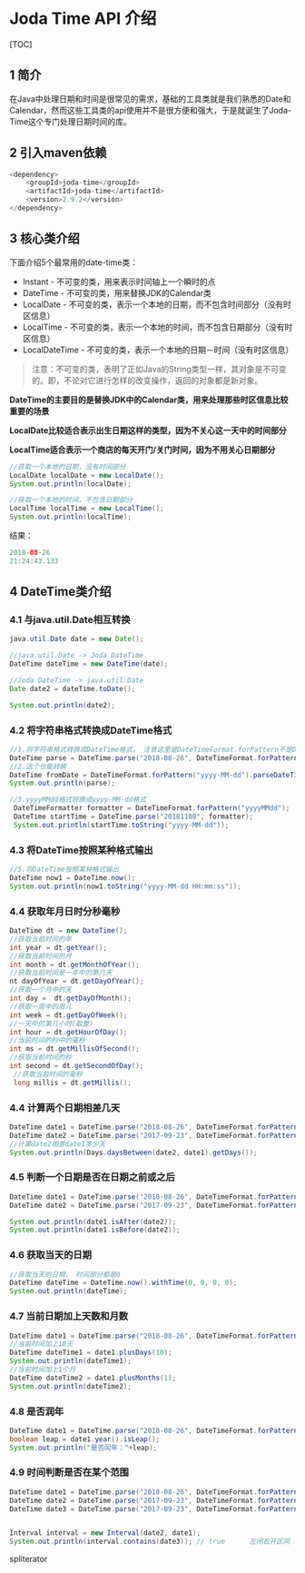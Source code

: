 # Joda Time API 介绍

[TOC]

## 1 简介

在Java中处理日期和时间是很常见的需求，基础的工具类就是我们熟悉的Date和Calendar，然而这些工具类的api使用并不是很方便和强大，于是就诞生了Joda-Time这个专门处理日期时间的库。

## 2 引入maven依赖

```java
<dependency>
    <groupId>joda-time</groupId>
    <artifactId>joda-time</artifactId>
    <version>2.9.2</version>
</dependency>
```

## 3 核心类介绍

下面介绍5个最常用的date-time类：

- Instant - 不可变的类，用来表示时间轴上一个瞬时的点
- DateTime - 不可变的类，用来替换JDK的Calendar类
- LocalDate - 不可变的类，表示一个本地的日期，而不包含时间部分（没有时区信息）
- LocalTime - 不可变的类，表示一个本地的时间，而不包含日期部分（没有时区信息）
- LocalDateTime - 不可变的类，表示一个本地的日期－时间（没有时区信息）

>注意：不可变的类，表明了正如Java的String类型一样，其对象是不可变的。即，不论对它进行怎样的改变操作，返回的对象都是新对象。

 **DateTime的主要目的是替换JDK中的Calendar类，用来处理那些时区信息比较重要的场景**

 **LocalDate比较适合表示出生日期这样的类型，因为不关心这一天中的时间部分**

 **LocalTime适合表示一个商店的每天开门/关门时间，因为不用关心日期部分**

```java
//获取一个本地的日期，没有时间部分
LocalDate localDate = new LocalDate();
System.out.println(localDate);

//获取一个本地的时间，不包含日期部分
LocalTime localTime = new LocalTime();
System.out.println(localTime);
```

结果：

```java
2018-08-26
21:24:43.133
```



## 4 DateTime类介绍

### 4.1 与java.util.Date相互转换

```java
java.util.Date date = new Date();

//java.util.Date -> Joda DateTime
DateTime dateTime = new DateTime(date);

//Joda DateTime -> java.util.Date
Date date2 = dateTime.toDate();

System.out.println(date2);
```

 ### 4.2  将字符串格式转换成DateTime格式

```java
//1.将字符串格式转换成DateTime格式， 注意这里是DateTimeFormat.forPattern不是DateTimeFormatter
DateTime parse = DateTime.parse("2018-08-26", DateTimeFormat.forPattern("yyyy-MM-dd"));
//2.这个也能转换
DateTime fromDate = DateTimeFormat.forPattern("yyyy-MM-dd").parseDateTime(fromDateStr);
System.out.println(parse);

//3.yyyyMMdd格式转换成yyyy-MM-dd格式
 DateTimeFormatter formatter = DateTimeFormat.forPattern("yyyyMMdd");
 DateTime startTime = DateTime.parse("20181108", formatter);
 System.out.println(startTime.toString("yyyy-MM-dd"));
```

### 4.3 将DateTime按照某种格式输出

```java
//5.将DateTime按照某种格式输出
DateTime now1 = DateTime.now();
System.out.println(now1.toString("yyyy-MM-dd HH:mm:ss"));
```

 ### 4.4 获取年月日时分秒毫秒

```java
DateTime dt = new DateTime();
//获取当前时间的年
int year = dt.getYear();
//获取当前时间的月
int month = dt.getMonthOfYear();
//获取当前时间是一年中的第几天
nt dayOfYear = dt.getDayOfYear();
//获取一个月中的天
int day =  dt.getDayOfMonth();
//获取一周中的周几
int week = dt.getDayOfWeek();
//一天中的第几小时(取整)
int hour = dt.getHourOfDay();
//当前时间的秒中的毫秒 
int ms = dt.getMillisOfSecond();
//获取当前时间的秒
int second = dt.getSecondOfDay();  
 //获取当前时间的毫秒
 long millis = dt.getMillis();
```

### 4.4 计算两个日期相差几天

```java
DateTime date1 = DateTime.parse("2018-08-26", DateTimeFormat.forPattern("yyyy-MM-dd"));
DateTime date2 = DateTime.parse("2017-09-23", DateTimeFormat.forPattern("yyyy-MM-dd"));
//计算date2相差date1多少天
System.out.println(Days.daysBetween(date2, date1).getDays());
```

 ### 4.5 判断一个日期是否在日期之前或之后

```java
DateTime date1 = DateTime.parse("2018-08-26", DateTimeFormat.forPattern("yyyy-MM-dd"));
DateTime date2 = DateTime.parse("2017-09-23", DateTimeFormat.forPattern("yyyy-MM-dd"));

System.out.println(date1.isAfter(date2));
System.out.println(date1.isBefore(date2));
```

### 4.6 获取当天的日期 

```java
//获取当天的日期， 时间部分都是0
DateTime dateTime = DateTime.now().withTime(0, 0, 0, 0);
System.out.println(dateTime);
```

 ### 4.7 当前日期加上天数和月数

```java
DateTime date1 = DateTime.parse("2018-08-26", DateTimeFormat.forPattern("yyyy-MM-dd"));
//当前时间加上10天
DateTime dateTime1 = date1.plusDays(10);
System.out.println(dateTime1);
//当前时间加上1个月
DateTime dateTime2 = date1.plusMonths(1);
System.out.println(dateTime2);
```

### 4.8 是否润年

```java
DateTime date1 = DateTime.parse("2018-08-26", DateTimeFormat.forPattern("yyyy-MM-dd"));
boolean leap = date1.year().isLeap();
System.out.println("是否闰年："+leap);
```

### 4.9 时间判断是否在某个范围

```java
DateTime date1 = DateTime.parse("2018-08-26", DateTimeFormat.forPattern("yyyy-MM-dd"));
DateTime date2 = DateTime.parse("2017-09-23", DateTimeFormat.forPattern("yyyy-MM-dd"));
DateTime date3 = DateTime.parse("2017-09-23", DateTimeFormat.forPattern("yyyy-MM-dd"));


Interval interval = new Interval(date2, date1);
System.out.println(interval.contains(date3)); // true      左闭右开区间
```


spliterator